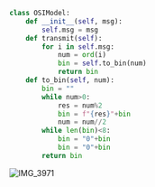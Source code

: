 ```.py
class OSIModel:
    def __init__(self, msg):
        self.msg = msg
    def transmit(self):
        for i in self.msg:
            num = ord(i)
            bin = self.to_bin(num)
            return bin
    def to_bin(self, num):
        bin = ""
        while num>0:
            res = num%2
            bin = f"{res}"+bin
            num = num//2
        while len(bin)<8:
            bin = "0"+bin
            bin = "0"+bin
        return bin
```
![IMG_3971](https://github.com/idrlykforeal/year_2/assets/100017195/45d78bdc-a72f-4821-8c61-0eb26f117aa9)
